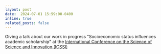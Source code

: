 ```yaml
---
layout: post
date:  2024-07-01 15:59:00-0400
inline: true
related_posts: false
---
```


Giving a talk about our work in progress "Socioeconomic status influences academic scholarship" at the [International Conference on the Science of Science and Innovation (ICSSI)](https://www.icssi.org/)
